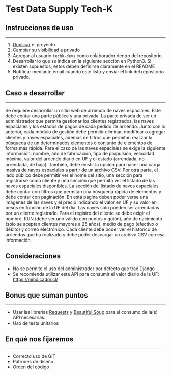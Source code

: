 # Test Data Supply Tech-K

## Instrucciones de uso
---

1. [Duplicar](https://help.github.com/es/github/creating-cloning-and-archiving-repositories/duplicating-a-repository) el proyecto
2. Cambiar su [visibilidad](https://help.github.com/es/github/administering-a-repository/setting-repository-visibility) a privado
3. Agregar al usuario `techk-devs` como colaborador dentro del repositorio
4. Desarrollar lo que se indica en la siguiente sección en Python3. Si existen supuestos, estos deben definirse claramente en el README
5. Notificar mediante email cuando este listo y enviar el link del repositorio privado.

## Caso a desarrollar
---
Se requiere desarrollar un sitio web de arriendo de naves espaciales. Este debe contar una parte pública y una privada. La parte privada de ser un administrador que permita gestionar los clientes registrados, las naves espaciales y los estados de pagos de cada pedido de arriendo. Junto con lo anterior, cada módulo de gestión debe permitir eliminar, modificar o agregar clientes y naves espaciales, además de filtros que permitan realizar la búsqueda de un determinados elementos o conjunto de elementos de forma más rápida. Para el caso de las naves espaciales se exige la siguiente información: nombre, año de fabricación, tipo de propulsión, velocidad máxima, valor del arriendo diario en UF y el estado (arrendada, no arrendada, de baja). También, debe existir la opción para hacer una carga masiva de naves espaciales a partir de un archivo CSV. Por otra parte, el lado público debe permitir ver el home del sitio, una sección para registrarse como cliente y una sección que permita ver el listado de las naves espaciales disponibles. La sección del listado de naves espaciales debe contar con filtros que permitan una búsqueda rápida de elementos y debe contar con paginación. En está página deben poder verse una imágenes de las naves y el precio indicando el valor en UF y su valor en pesos en función de la UF del día. Las naves solo pueden ser arrendadas por un cliente registrado. Para el registro del cliente se debe exigir el nombre, RUN (debe ser uno válido con puntos y guión), año de nacimiento (solo se aceptan clientes mayores a 25 años), medio de pago (efectivo o débito) y correo electrónico. Cada cliente debe poder ver el histórico de arriendos que ha realizado y debe poder descargar un archivo CSV con esa información.


## Consideraciones

* No se permite el uso del administrador por defecto que trae Django
* Se recomienda utilizar esta API para consumir el valor diario de la UF: https://mindicador.cl/

## Bonus que suman puntos
---
* Usar las librerías [Requests](http://docs.python-requests.org/en/master/) y [Beautiful Soup](https://www.crummy.com/software/BeautifulSoup/bs4/doc/) para el consumo de la(s) API necesarias.
* Uso de tests unitarios

## En qué nos fijaremos
---
* Correcto uso de GIT
* Patrones de diseño
* Orden del código








